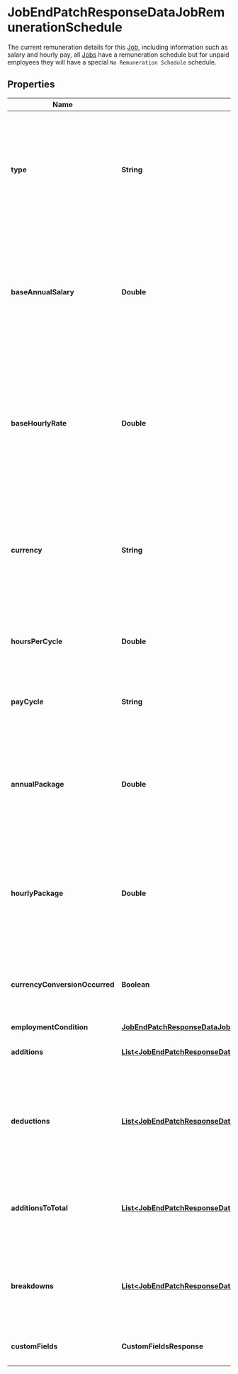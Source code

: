 

# JobEndPatchResponseDataJobRemunerationSchedule

The current remuneration details for this [Job](https://developers.intellihr.io/docs/v1/), including information such as salary and hourly pay, all [Jobs](https://developers.intellihr.io/docs/v1/) have a remuneration schedule but for unpaid employees they will have a special `No Remuneration Schedule` schedule.

## Properties

| Name | Type | Description | Notes |
|------------ | ------------- | ------------- | -------------|
|**type** | **String** | The method in which this remuneration schedule is paid, if a person is unpaid then this will be &#x60;No Remuneration Schedule&#x60;. Enum: &#x60;Annual Salary&#x60;, &#x60;Hourly Rate&#x60;, &#x60;No Remuneration Schedule&#x60;. |  [optional] |
|**baseAnnualSalary** | **Double** | The Base Salary paid yearly, this is an approximation if they are paid hourly. Note that if both baseAnnualSalary and baseHourlyRate are provided in a create or patch request, the baseHourlyRate will be ignored. |  [optional] |
|**baseHourlyRate** | **Double** | The Base Rate paid hourly, this is an approximation if they are paid annually. Note that if both baseAnnualSalary and baseHourlyRate are provided in a create or patch request, the baseHourlyRate will be ignored. |  [optional] |
|**currency** | **String** | The currency that the base and total amounts that this job is being paid in. An international currency code. Typically AUD for Australian dollar, USD for American dollar etc. See [Official list of codes](https://www.iban.com/currency-codes). |  [optional] |
|**hoursPerCycle** | **Double** | How many hours worked per payCycle.    0 (zero) signifies that the hours are variable per pay cycle |  [optional] |
|**payCycle** | **String** | The cycle that the job is paid on. Enum: &#x60;Weekly&#x60;, &#x60;Fortnightly&#x60;, &#x60;Monthly&#x60;, &#x60;Bi-Monthly&#x60;. |  [optional] |
|**annualPackage** | **Double** | The total package paid yearly including additions and deductions. This amount is calculated by adding the Base Annual Salary and additions minus the deductions. |  [optional] |
|**hourlyPackage** | **Double** | The total package paid hourly including additions and deductions. This amount is calculated by dividing the Annual Package by the total number of hours per annum. |  [optional] |
|**currencyConversionOccurred** | **Boolean** | If any conversion had to be performed between addition and deduction currencies when calculating the annual package. |  [optional] |
|**employmentCondition** | [**JobEndPatchResponseDataJobRemunerationScheduleEmploymentCondition**](JobEndPatchResponseDataJobRemunerationScheduleEmploymentCondition.md) |  |  [optional] |
|**additions** | [**List&lt;JobEndPatchResponseDataJobRemunerationScheduleAdditionsInner&gt;**](JobEndPatchResponseDataJobRemunerationScheduleAdditionsInner.md) | An array of Additions for this Remuneration Schedule. |  [optional] |
|**deductions** | [**List&lt;JobEndPatchResponseDataJobRemunerationScheduleDeductionsInner&gt;**](JobEndPatchResponseDataJobRemunerationScheduleDeductionsInner.md) | An array of Deductions for this Remuneration Schedule. Note that this deductions value has been deprecated, you should now use &#x60;breakdowns&#x60; |  [optional] |
|**additionsToTotal** | [**List&lt;JobEndPatchResponseDataJobRemunerationScheduleAdditionsToTotalInner&gt;**](JobEndPatchResponseDataJobRemunerationScheduleAdditionsToTotalInner.md) | An array of Additions applied to the package after all other components for this Remuneration Schedule. |  [optional] |
|**breakdowns** | [**List&lt;JobEndPatchResponseDataJobRemunerationScheduleBreakdownsInner&gt;**](JobEndPatchResponseDataJobRemunerationScheduleBreakdownsInner.md) | An array of Breakdowns for this Remuneration Schedule. Breakdowns will not be used to calculate the total package. |  [optional] |
|**customFields** | **CustomFieldsResponse** | The custom field values for this Remuneration Schedule |  [optional] |



